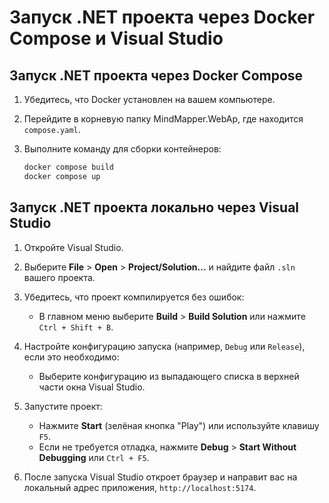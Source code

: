 # Запуск .NET проекта через Docker Compose и Visual Studio

## Запуск .NET проекта через Docker Compose

1. Убедитесь, что Docker установлен на вашем компьютере.
   
2. Перейдите в корневую папку MindMapper.WebAp, где находится `compose.yaml`.

3. Выполните команду для сборки контейнеров:
   ```bash
   docker compose build
   docker compose up
   ```

## Запуск .NET проекта локально через Visual Studio

1. Откройте Visual Studio.

2. Выберите **File** > **Open** > **Project/Solution...** и найдите файл `.sln` вашего проекта.

3. Убедитесь, что проект компилируется без ошибок:
   - В главном меню выберите **Build** > **Build Solution** или нажмите `Ctrl + Shift + B`.

4. Настройте конфигурацию запуска (например, `Debug` или `Release`), если это необходимо:
   - Выберите конфигурацию из выпадающего списка в верхней части окна Visual Studio.

5. Запустите проект:
   - Нажмите **Start** (зелёная кнопка "Play") или используйте клавишу `F5`.
   - Если не требуется отладка, нажмите **Debug** > **Start Without Debugging** или `Ctrl + F5`.

6. После запуска Visual Studio откроет браузер и направит вас на локальный адрес приложения, `http://localhost:5174`.

